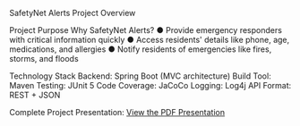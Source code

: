 SafetyNet Alerts Project Overview

Project Purpose
Why SafetyNet Alerts?
● Provide emergency responders with critical information quickly
● Access residents' details like phone, age, medications, and allergies
● Notify residents of emergencies like fires, storms, and floods

Technology Stack
Backend: Spring Boot (MVC architecture)
Build Tool: Maven
Testing: JUnit 5
Code Coverage: JaCoCo
Logging: Log4j
API Format: REST + JSON

Complete Project Presentation:
<a href="docs/SafetyNet_Alerts_Presentation.pdf" target="_blank">View the PDF Presentation</a>
